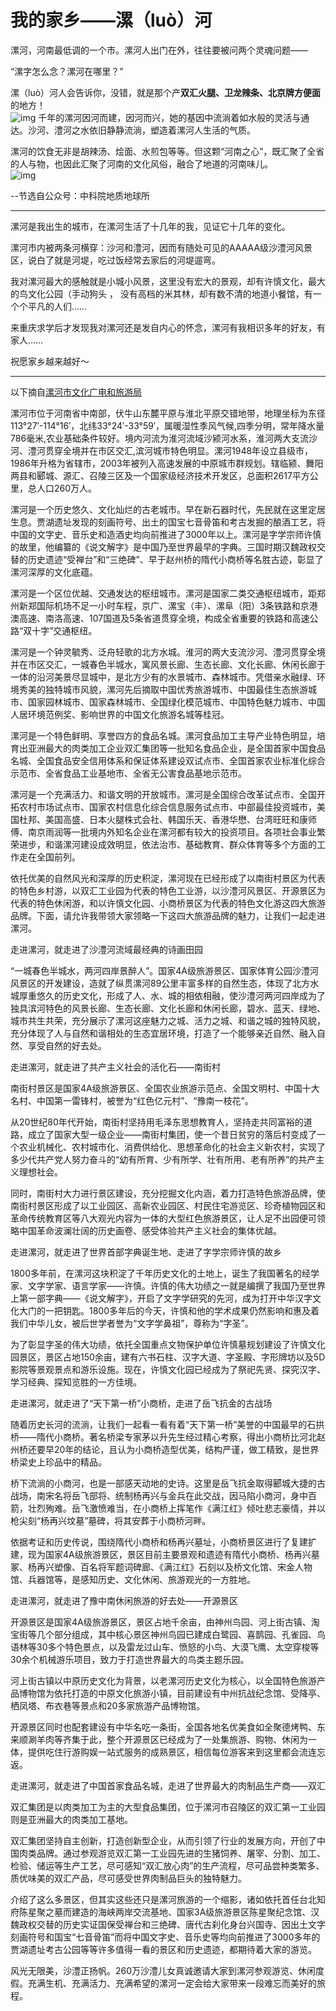 # 我的家乡——漯（luò）河
漯河，河南最低调的一个市。漯河人出门在外，往往要被问两个灵魂问题——

“漯字怎么念？漯河在哪里？”

漯（luò）河人会告诉你，没错，就是那个产<b>双汇火腿、卫龙辣条、北京牌方便面</b>的地方！  
![img](tripmedias/LH2.jpeg)
千年的漯河因河而建，因河而兴，她的基因中流淌着如水般的灵活与通达。沙河、澧河之水依旧静静流淌，塑造着漯河人生活的气质。 

漯河的饮食无非是胡辣汤、烩面、水煎包等等。但这颗“河南之心”，既汇聚了全省的人与物，也因此汇聚了河南的文化风俗，融合了地道的河南味儿。  
![img](tripmedias/LH1.jpeg)

--节选自公众号：中科院地质地球所
***
漯河是我出生的城市，在漯河生活了十几年的我，见证它十几年的变化。 

漯河市内被两条河横穿：沙河和澧河，因而有随处可见的AAAAA级沙澧河风景区，说白了就是河堤，吃过饭经常去家后的河堤遛弯。

我对漯河最大的感触就是小城小风景，这里没有宏大的景观，却有许慎文化，最大的鸟文化公园（手动狗头 ， 没有高档的米其林，却有数不清的地道小餐馆，有一个个平凡的人们……  

来重庆求学后才发现我对漯河还是发自内心的怀念，漯河有我相识多年的好友，有家人……

祝愿家乡越来越好～

***
以下摘自[漯河市文化广电和旅游局](http://www.luohelvyou.gov.cn/resource/view-1214.htm)  

漯河市位于河南省中南部，伏牛山东麓平原与淮北平原交错地带，地理坐标为东径113°27′-114°16′，北纬33°24′-33°59′，属暖湿性季风气候,四季分明，常年降水量786毫米,农业基础条件较好。境内河流为淮河流域沙颍河水系，淮河两大支流沙河、澧河贯穿全境并在市区交汇,滨河城市特色明显。漯河1948年设立县级市，1986年升格为省辖市，2003年被列入高速发展的中原城市群规划。辖临颍、舞阳两县和郾城、源汇、召陵三区及一个国家级经济技术开发区，总面积2617平方公里，总人口260万人。

漯河是一个历史悠久、文化灿烂的古老城市。早在新石器时代，先民就在这里定居生息。贾湖遗址发现的刻画符号、出土的国宝七音骨笛和考古发掘的酿酒工艺，将中国的文字史、音乐史和造酒史均向前推进了3000年以上。漯河是字学宗师许慎的故里，他编纂的《说文解字》是中国乃至世界最早的字典。三国时期汉魏政权交替的历史遗迹“受禅台”和“三绝碑”、早于赵州桥的隋代小商桥等名胜古迹，彰显了漯河深厚的文化底蕴。

漯河是一个区位优越、交通发达的枢纽城市。漯河是国家二类交通枢纽城市，距郑州新郑国际机场不足一小时车程，京广、漯宝（丰）、漯阜（阳）3条铁路和京港澳高速、南洛高速、107国道及5条省道贯穿全境，构成全省重要的铁路和高速公路“双十字”交通枢纽。

漯河是一个钟灵毓秀、泛舟轻歌的北方水城。淮河的两大支流沙河、澧河贯穿全境并在市区交汇，一城春色半城水，寓风景长廊、生态长廊、文化长廊、休闲长廊于一体的沿河美景尽显城中，是北方少有的水景城市、森林城市。凭借亲水融绿、环境秀美的独特城市风貌，漯河先后摘取中国优秀旅游城市、中国最佳生态旅游城市、国家园林城市、国家森林城市、全国绿化模范城市、中国特色魅力城市、中国人居环境范例奖、影响世界的中国文化旅游名城等桂冠。

漯河是一个特色鲜明、享誉四方的食品名城。漯河食品加工主导产业特色明显，培育出亚洲最大的肉类加工企业双汇集团等一批知名食品企业，是全国首家中国食品名城、全国食品安全信用体系和保证体系建设双试点市、全国首家农业标准化综合示范市、全省食品工业基地市、全省无公害食品基地示范市。

漯河是一个充满活力、和谐文明的开放城市。漯河是全国综合改革试点市、全国开拓农村市场试点市、国家农村信息化综合信息服务试点市、中部最佳投资城市，美国杜邦、美国高盛、日本火腿株式会社、韩国乐天、香港华懋、台湾旺旺和康师傅、南京雨润等一批境内外知名企业在漯河都有较大的投资项目。各项社会事业繁荣进步，和谐漯河建设成效明显，依法治市、基础教育、群众体育等多个方面的工作走在全国前列。

依托优美的自然风光和深厚的历史积淀，漯河现在已经形成了以南街村景区为代表的特色乡村游，以双汇工业园为代表的特色工业游，以沙澧河风景区、开源景区为代表的特色休闲游，和以许慎文化园、小商桥景区为代表的特色文化游这四大旅游品牌。下面，请允许我带领大家领略一下这四大旅游品牌的魅力，让我们一起走进漯河。

走进漯河，就走进了沙澧河流域最经典的诗画田园

“一城春色半城水，两河四岸景醉人”。国家4A级旅游景区、国家体育公园沙澧河风景区的开发建设，造就了纵贯漯河89公里丰富多样的自然生态，体现了北方水城厚重悠久的历史文化，形成了人、水、城的相依相融，使沙澧河两河四岸成为了独具滨河特色的风景长廊、生态长廊、文化长廊和休闲长廊，碧水、蓝天、绿地、城市共生共荣，充分展示了漯河这座魅力之城、活力之城、和谐之城的独特风貌，充分体现了人与自然和谐相处的生态宜居环境，打造了一个能够亲近自然、融入自然、享受自然的好去处。

走进漯河，就走进了共产主义社会的活化石——南街村

南街村景区是国家4A级旅游景区、全国农业旅游示范点、全国文明村、中国十大名村、中国第一雷锋村，被誉为“红色亿元村”、“豫南一枝花”。

从20世纪80年代开始，南街村坚持用毛泽东思想教育人，坚持走共同富裕的道路，成立了国家大型一级企业——南街村集团，使一个昔日贫穷的落后村变成了一个农业机械化、农村城市化、消费供给化、思想革命化的社会主义新农村，实现了多少代共产党人努力奋斗的“幼有所育、少有所学、壮有所用、老有所养”的共产主义理想社会。

同时，南街村大力进行景区建设，充分挖掘文化内涵，着力打造特色旅游品牌，使南街村景区形成了以工业园区、高新农业园区、村民住宅游览区、珍奇植物园区和革命传统教育区等八大观光内容为一体的大型红色旅游景区，让人足不出园便可领略中国革命波澜壮阔的历史画卷、感受体验共产主义社会的集体优越。

走进漯河，就走进了世界首部字典诞生地、走进了字学宗师许慎的故乡

1800多年前，在漯河这块积淀了千年历史文化的土地上，诞生了我国著名的经学家、文字学家、语言学家——许慎。许慎的伟大功绩之一就是编撰了我国乃至世界上第一部字典——《说文解字》，开启了文字学研究的先河，成为打开中华汉字文化大门的一把钥匙。1800多年后的今天，许慎和他的学术成果仍然影响和惠及着我们中华儿女，被后世学者誉为“文字学鼻祖”，尊称为“字圣”。

为了彰显字圣的伟大功绩，依托全国重点文物保护单位许慎墓规划建设了许慎文化园景区，景区占地150余亩，建有六书石柱、汉字大道、字圣殿、字形牌坊以及5D影院等景观景点和游乐设施。现在，许慎文化园已经成为了祭祀先贤、探究汉字、学习经典、探知览胜的一方佳境。

走进漯河，就走进了“天下第一桥”小商桥，走进了岳飞抗金的古战场

随着历史长河的流淌，让我们一起看一看有着“天下第一桥”美誉的中国最早的石拱桥——隋代小商桥。著名桥梁专家茅以升先生经过精心考察，得出小商桥比河北赵州桥还要早20年的结论，且认为小商桥造型优美，结构严谨，做工精致，是世界桥梁史上珍品中的精品。

桥下流淌的小商河，也是一部感天动地的史诗。这里是岳飞抗金取得郾城大捷的古战场，南宋名将岳飞部将、统制杨再兴与金兵在此交战，因马陷小商河，身中百箭，壮烈殉难。岳飞激愤难当，在小商桥上挥笔作《满江红》倾吐悲志豪情，并以枪尖刻“杨再兴坟墓”墓碑，将其安葬于小商桥河畔。

依据考证和历史传说，围绕隋代小商桥和杨再兴墓址，小商桥景区进行了复建扩建，现为国家4A级旅游景区，景区目前主要景观和遗迹有隋代小商桥、杨再兴墓冢、杨再兴塑像、百名将军题词碑廊、《满江红》石刻以及桥文化馆、宋金人物馆、兵器馆等，是感知历史、文化休闲、旅游观光的一方胜地。

走进漯河，就走进了豫中南休闲旅游的好去处——开源景区

开源景区是国家4A级旅游景区，景区占地千余亩，由神州鸟园、河上街古镇、淘宝街等几个部分组成，其中核心景区神州鸟园已建成白鹭园、喜鹊园、孔雀园、鸟语林等30多个特色景点，以及雷龙过山车、愤怒的小鸟、大漠飞鹰、太空穿梭等30余个机械游乐项目，致力于打造世界最大的鸟类主题乐园。

河上街古镇以中原历史文化为背景，以老漯河历史文化为核心，以全国特色旅游产品博物馆为依托打造的中原文化旅游小镇，目前建设有中州抗战纪念馆、受降亭、栖凤塔、布衣巷等景点和20多家旅游产品博物馆。

开源景区同时也配套建设有中华名吃一条街，全国各地名优美食如全聚德烤鸭、东来顺涮羊肉等齐集于此，整个开源景区已经成为了一处集旅游、购物、休闲为一体，提供吃住行游购娱一站式服务的成熟景区，相信每位游客来到这里都会流连忘返。

走进漯河，就走进了中国首家食品名城，走进了世界最大的肉制品生产商——双汇

双汇集团是以肉类加工为主的大型食品集团，位于漯河市召陵区的双汇第一工业园则是亚洲最大的肉类加工基地。

双汇集团坚持自主创新，打造创新型企业，从而引领了行业的发展方向，开创了中国肉类品牌。通过参观游览双汇第一工业园先进的生猪饲养、屠宰、分割、加工、检验、储运等生产工艺，尽可感知“双汇放心肉”的生产流程，尽可品尝种类繁多、质优味美的双汇产品，尽可感受世界肉制品巨头的独特魅力。

介绍了这么多景区，但其实这些还只是漯河旅游的一个缩影，诸如依托首任台北知府陈星聚之墓而建造的海峡两岸交流基地、国家3A级旅游景区陈星聚纪念馆、汉魏政权交替的历史实证国保受禅台和三绝碑、唐代古刹化身台兴国寺、因出土文字刻画符号和国宝“七音骨笛”而将中国文字史、音乐史等均向前推进了3000多年的贾湖遗址考古公园等等许多值得一看的景区和历史遗迹，都期待着大家的游览。

风光无限美，沙澧正扬帆。260万沙澧儿女真诚邀请大家到漯河参观游览、休闲度假。充满生机、充满活力、充满希望的漯河一定会给大家带来一段难忘而美好的旅程。